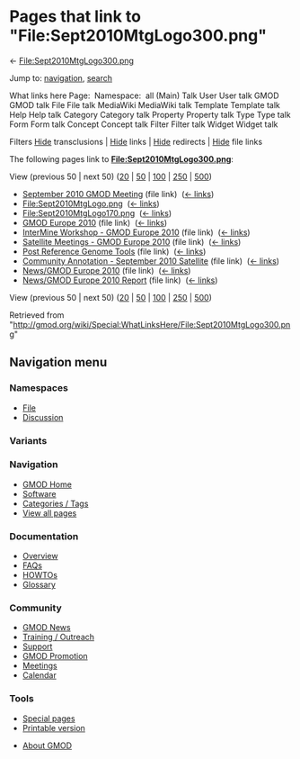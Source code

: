 <div id="mw-page-base" class="noprint">

</div>

<div id="mw-head-base" class="noprint">

</div>

<div id="content" class="mw-body" role="main">

<span id="top"></span>

<div id="mw-js-message" style="display:none;">

</div>



# <span dir="auto">Pages that link to "File:Sept2010MtgLogo300.png"</span>

<div id="bodyContent">

<div id="contentSub">

←
[File:Sept2010MtgLogo300.png](/wiki/File:Sept2010MtgLogo300.png "File:Sept2010MtgLogo300.png")

</div>

<div id="jump-to-nav" class="mw-jump">

Jump to: [navigation](#mw-navigation), [search](#p-search)

</div>

<div id="mw-content-text">

What links here Page:  Namespace:  all (Main) Talk User User talk GMOD
GMOD talk File File talk MediaWiki MediaWiki talk Template Template talk
Help Help talk Category Category talk Property Property talk Type Type
talk Form Form talk Concept Concept talk Filter Filter talk Widget
Widget talk

Filters
[Hide](/mediawiki/index.php?title=Special:WhatLinksHere/File:Sept2010MtgLogo300.png&hidetrans=1 "Special:WhatLinksHere/File:Sept2010MtgLogo300.png")
transclusions \|
[Hide](/mediawiki/index.php?title=Special:WhatLinksHere/File:Sept2010MtgLogo300.png&hidelinks=1 "Special:WhatLinksHere/File:Sept2010MtgLogo300.png")
links \|
[Hide](/mediawiki/index.php?title=Special:WhatLinksHere/File:Sept2010MtgLogo300.png&hideredirs=1 "Special:WhatLinksHere/File:Sept2010MtgLogo300.png")
redirects \|
[Hide](/mediawiki/index.php?title=Special:WhatLinksHere/File:Sept2010MtgLogo300.png&hideimages=1 "Special:WhatLinksHere/File:Sept2010MtgLogo300.png")
file links

The following pages link to
**[File:Sept2010MtgLogo300.png](/wiki/File:Sept2010MtgLogo300.png "File:Sept2010MtgLogo300.png")**:

View (previous 50 \| next 50)
([20](/mediawiki/index.php?title=Special:WhatLinksHere/File:Sept2010MtgLogo300.png&limit=20 "Special:WhatLinksHere/File:Sept2010MtgLogo300.png")
\|
[50](/mediawiki/index.php?title=Special:WhatLinksHere/File:Sept2010MtgLogo300.png&limit=50 "Special:WhatLinksHere/File:Sept2010MtgLogo300.png")
\|
[100](/mediawiki/index.php?title=Special:WhatLinksHere/File:Sept2010MtgLogo300.png&limit=100 "Special:WhatLinksHere/File:Sept2010MtgLogo300.png")
\|
[250](/mediawiki/index.php?title=Special:WhatLinksHere/File:Sept2010MtgLogo300.png&limit=250 "Special:WhatLinksHere/File:Sept2010MtgLogo300.png")
\|
[500](/mediawiki/index.php?title=Special:WhatLinksHere/File:Sept2010MtgLogo300.png&limit=500 "Special:WhatLinksHere/File:Sept2010MtgLogo300.png"))

- [September 2010 GMOD
  Meeting](/wiki/September_2010_GMOD_Meeting "September 2010 GMOD Meeting")
  (file link) ‎ <span class="mw-whatlinkshere-tools">([←
  links](/mediawiki/index.php?title=Special:WhatLinksHere&target=September+2010+GMOD+Meeting "Special:WhatLinksHere"))</span>
- [File:Sept2010MtgLogo.png](/wiki/File:Sept2010MtgLogo.png "File:Sept2010MtgLogo.png")
  ‎ <span class="mw-whatlinkshere-tools">([←
  links](/mediawiki/index.php?title=Special:WhatLinksHere&target=File%3ASept2010MtgLogo.png "Special:WhatLinksHere"))</span>
- [File:Sept2010MtgLogo170.png](/wiki/File:Sept2010MtgLogo170.png "File:Sept2010MtgLogo170.png")
  ‎ <span class="mw-whatlinkshere-tools">([←
  links](/mediawiki/index.php?title=Special:WhatLinksHere&target=File%3ASept2010MtgLogo170.png "Special:WhatLinksHere"))</span>
- [GMOD Europe 2010](/wiki/GMOD_Europe_2010 "GMOD Europe 2010") (file
  link) ‎ <span class="mw-whatlinkshere-tools">([←
  links](/mediawiki/index.php?title=Special:WhatLinksHere&target=GMOD+Europe+2010 "Special:WhatLinksHere"))</span>
- [InterMine Workshop - GMOD Europe
  2010](/wiki/InterMine_Workshop_-_GMOD_Europe_2010 "InterMine Workshop - GMOD Europe 2010")
  (file link) ‎ <span class="mw-whatlinkshere-tools">([←
  links](/mediawiki/index.php?title=Special:WhatLinksHere&target=InterMine+Workshop+-+GMOD+Europe+2010 "Special:WhatLinksHere"))</span>
- [Satellite Meetings - GMOD Europe
  2010](/wiki/Satellite_Meetings_-_GMOD_Europe_2010 "Satellite Meetings - GMOD Europe 2010")
  (file link) ‎ <span class="mw-whatlinkshere-tools">([←
  links](/mediawiki/index.php?title=Special:WhatLinksHere&target=Satellite+Meetings+-+GMOD+Europe+2010 "Special:WhatLinksHere"))</span>
- [Post Reference Genome
  Tools](/wiki/Post_Reference_Genome_Tools "Post Reference Genome Tools")
  (file link) ‎ <span class="mw-whatlinkshere-tools">([←
  links](/mediawiki/index.php?title=Special:WhatLinksHere&target=Post+Reference+Genome+Tools "Special:WhatLinksHere"))</span>
- [Community Annotation - September 2010
  Satellite](/wiki/Community_Annotation_-_September_2010_Satellite "Community Annotation - September 2010 Satellite")
  (file link) ‎ <span class="mw-whatlinkshere-tools">([←
  links](/mediawiki/index.php?title=Special:WhatLinksHere&target=Community+Annotation+-+September+2010+Satellite "Special:WhatLinksHere"))</span>
- [News/GMOD Europe
  2010](/wiki/News/GMOD_Europe_2010 "News/GMOD Europe 2010") (file link)
  ‎ <span class="mw-whatlinkshere-tools">([←
  links](/mediawiki/index.php?title=Special:WhatLinksHere&target=News%2FGMOD+Europe+2010 "Special:WhatLinksHere"))</span>
- [News/GMOD Europe 2010
  Report](/wiki/News/GMOD_Europe_2010_Report "News/GMOD Europe 2010 Report")
  (file link) ‎ <span class="mw-whatlinkshere-tools">([←
  links](/mediawiki/index.php?title=Special:WhatLinksHere&target=News%2FGMOD+Europe+2010+Report "Special:WhatLinksHere"))</span>

View (previous 50 \| next 50)
([20](/mediawiki/index.php?title=Special:WhatLinksHere/File:Sept2010MtgLogo300.png&limit=20 "Special:WhatLinksHere/File:Sept2010MtgLogo300.png")
\|
[50](/mediawiki/index.php?title=Special:WhatLinksHere/File:Sept2010MtgLogo300.png&limit=50 "Special:WhatLinksHere/File:Sept2010MtgLogo300.png")
\|
[100](/mediawiki/index.php?title=Special:WhatLinksHere/File:Sept2010MtgLogo300.png&limit=100 "Special:WhatLinksHere/File:Sept2010MtgLogo300.png")
\|
[250](/mediawiki/index.php?title=Special:WhatLinksHere/File:Sept2010MtgLogo300.png&limit=250 "Special:WhatLinksHere/File:Sept2010MtgLogo300.png")
\|
[500](/mediawiki/index.php?title=Special:WhatLinksHere/File:Sept2010MtgLogo300.png&limit=500 "Special:WhatLinksHere/File:Sept2010MtgLogo300.png"))

</div>

<div class="printfooter">

Retrieved from
"<http://gmod.org/wiki/Special:WhatLinksHere/File:Sept2010MtgLogo300.png>"

</div>

<div id="catlinks" class="catlinks catlinks-allhidden">

</div>

<div class="visualClear">

</div>

</div>

</div>

<div id="mw-navigation">

## Navigation menu

<div id="mw-head">



<div id="left-navigation">

<div id="p-namespaces" class="vectorTabs" role="navigation"
aria-labelledby="p-namespaces-label">

### Namespaces

- <span id="ca-nstab-image"><a href="/wiki/File:Sept2010MtgLogo300.png" accesskey="c"
  title="View the file page [c]">File</a></span>
- <span id="ca-talk"><a
  href="/mediawiki/index.php?title=File_talk:Sept2010MtgLogo300.png&amp;action=edit&amp;redlink=1"
  accesskey="t"
  title="Discussion about the content page [t]">Discussion</a></span>

</div>

<div id="p-variants" class="vectorMenu emptyPortlet" role="navigation"
aria-labelledby="p-variants-label">

### 

### Variants[](#)

<div class="menu">

</div>

</div>

</div>





</div>

</div>

</div>

<div id="mw-panel">

<div id="p-logo" role="banner">

<a href="/wiki/Main_Page"
style="background-image: url(http://gmod.org/images/GMOD-cogs.png);"
title="Visit the main page"></a>

</div>

<div id="p-Navigation" class="portal" role="navigation"
aria-labelledby="p-Navigation-label">

### Navigation

<div class="body">

- <span id="n-GMOD-Home">[GMOD Home](/wiki/Main_Page)</span>
- <span id="n-Software">[Software](/wiki/GMOD_Components)</span>
- <span id="n-Categories-.2F-Tags">[Categories /
  Tags](/wiki/Categories)</span>
- <span id="n-View-all-pages">[View all
  pages](/wiki/Special:AllPages)</span>

</div>

</div>

<div id="p-Documentation" class="portal" role="navigation"
aria-labelledby="p-Documentation-label">

### Documentation

<div class="body">

- <span id="n-Overview">[Overview](/wiki/Overview)</span>
- <span id="n-FAQs">[FAQs](/wiki/Category:FAQ)</span>
- <span id="n-HOWTOs">[HOWTOs](/wiki/Category:HOWTO)</span>
- <span id="n-Glossary">[Glossary](/wiki/Glossary)</span>

</div>

</div>

<div id="p-Community" class="portal" role="navigation"
aria-labelledby="p-Community-label">

### Community

<div class="body">

- <span id="n-GMOD-News">[GMOD News](/wiki/GMOD_News)</span>
- <span id="n-Training-.2F-Outreach">[Training /
  Outreach](/wiki/Training_and_Outreach)</span>
- <span id="n-Support">[Support](/wiki/Support)</span>
- <span id="n-GMOD-Promotion">[GMOD
  Promotion](/wiki/GMOD_Promotion)</span>
- <span id="n-Meetings">[Meetings](/wiki/Meetings)</span>
- <span id="n-Calendar">[Calendar](/wiki/Calendar)</span>

</div>

</div>

<div id="p-tb" class="portal" role="navigation"
aria-labelledby="p-tb-label">

### Tools

<div class="body">

- <span id="t-specialpages"><a href="/wiki/Special:SpecialPages" accesskey="q"
  title="A list of all special pages [q]">Special pages</a></span>
- <span id="t-print"><a
  href="/mediawiki/index.php?title=Special:WhatLinksHere/File:Sept2010MtgLogo300.png&amp;printable=yes"
  rel="alternate" accesskey="p"
  title="Printable version of this page [p]">Printable version</a></span>

</div>

</div>

</div>

</div>

<div id="footer" role="contentinfo">

- <span id="footer-places-about">[About
  GMOD](/wiki/GMOD:About "GMOD:About")</span>

<!-- -->






</div>
